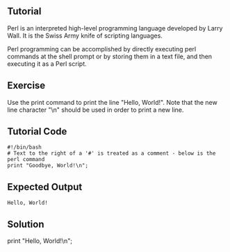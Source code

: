 Tutorial
--------
Perl is an interpreted high-level programming language developed by Larry Wall. It is the Swiss Army knife of scripting languages.

Perl programming can be accomplished by directly executing perl commands at the shell prompt or by storing them in a text file, and then executing it as a Perl script.


Exercise
-------------
Use the print command to print the line "Hello, World!". Note that the new line character "\n" should be used in order to print a new line.

Tutorial Code
-------------
	#!/bin/bash
	# Text to the right of a '#' is treated as a comment - below is the perl command
	print "Goodbye, World!\n";

Expected Output
---------------
	Hello, World!

Solution
---------------
print "Hello, World!\n";
